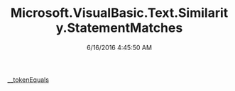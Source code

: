 ﻿---
title: Microsoft.VisualBasic.Text.Similarity.StatementMatches
date: 6/16/2016 4:45:50 AM
---

[__tokenEquals](T-Microsoft.VisualBasic.Text.Similarity.StatementMatches.__tokenEquals.html)
